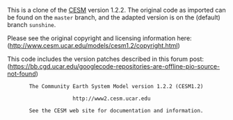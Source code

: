 This is a clone of the [CESM](http://www2.cesm.ucar.edu) version 1.2.2. The original code as imported can be found on the `master` branch, and the adapted version is on the (default) branch `sunshine`.

Please see the original copyright and licensing information here: (http://www.cesm.ucar.edu/models/cesm1.2/copyright.html)

This code includes the version patches described in this forum post: (https://bb.cgd.ucar.edu/googlecode-repositories-are-offline-pio-source-not-found)

```
       The Community Earth System Model version 1.2.2 (CESM1.2)

                     http://www2.cesm.ucar.edu

       See the CESM web site for documentation and information.
```
